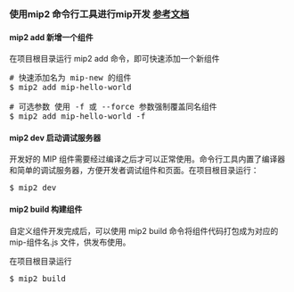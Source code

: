 ### 使用mip2 命令行工具进行mip开发 [参考文档](https://www.mipengine.org/v2/contribute/getting-start/mip-cli-usage.html)

#### mip2 add 新增一个组件
在项目根目录运行 mip2 add 命令，即可快速添加一个新组件

<pre>
# 快速添加名为 mip-new 的组件
$ mip2 add mip-hello-world

# 可选参数 使用 -f 或 --force 参数强制覆盖同名组件
$ mip2 add mip-hello-world -f
</pre>

#### mip2 dev 启动调试服务器
开发好的 MIP 组件需要经过编译之后才可以正常使用。命令行工具内置了编译器和简单的调试服务器，方便开发者调试组件和页面。在项目根目录运行：
<pre>
$ mip2 dev
</pre>

#### mip2 build 构建组件
自定义组件开发完成后，可以使用 mip2 build 命令将组件代码打包成为对应的 mip-组件名.js 文件，供发布使用。

在项目根目录运行
<pre>
$ mip2 build
</pre>
